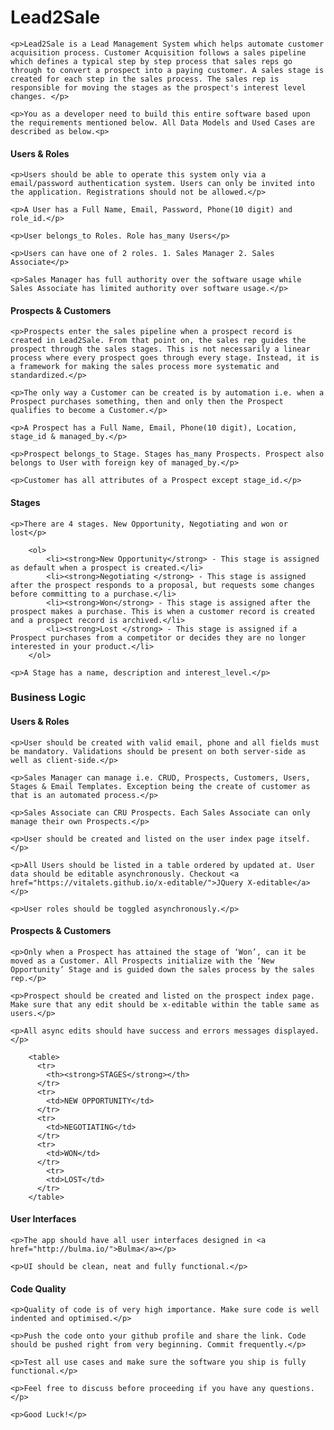 <h1>Lead2Sale</h2>

	<p>Lead2Sale is a Lead Management System which helps automate customer acquisition process. Customer Acquisition follows a sales pipeline which defines a typical step by step process that sales reps go through to convert a prospect into a paying customer. A sales stage is created for each step in the sales process. The sales rep is responsible for moving the stages as the prospect's interest level changes. </p>

	<p>You as a developer need to build this entire software based upon the requirements mentioned below. All Data Models and Used Cases are described as below.<p>

<h4>Users & Roles</h4>

	<p>Users should be able to operate this system only via a email/password authentication system. Users can only be invited into the application. Registrations should not be allowed.</p>

	<p>A User has a Full Name, Email, Password, Phone(10 digit) and role_id.</p>

	<p>User belongs_to Roles. Role has_many Users</p>

	<p>Users can have one of 2 roles. 1. Sales Manager 2. Sales Associate</p>

	<p>Sales Manager has full authority over the software usage while Sales Associate has limited authority over software usage.</p>

<h4>Prospects & Customers</h4>

	<p>Prospects enter the sales pipeline when a prospect record is created in Lead2Sale. From that point on, the sales rep guides the prospect through the sales stages. This is not necessarily a linear process where every prospect goes through every stage. Instead, it is a framework for making the sales process more systematic and standardized.</p>

	<p>The only way a Customer can be created is by automation i.e. when a Prospect purchases something, then and only then the Prospect qualifies to become a Customer.</p>

	<p>A Prospect has a Full Name, Email, Phone(10 digit), Location, stage_id & managed_by.</p>

	<p>Prospect belongs_to Stage. Stages has_many Prospects. Prospect also belongs to User with foreign key of managed_by.</p>

	<p>Customer has all attributes of a Prospect except stage_id.</p>

<h4>Stages</h4>

	<p>There are 4 stages. New Opportunity, Negotiating and won or lost</p>

		<ol>
			<li><strong>New Opportunity</strong> - This stage is assigned as default when a prospect is created.</li>
			<li><strong>Negotiating </strong> - This stage is assigned after the prospect responds to a proposal, but requests some changes before committing to a purchase.</li>
			<li><strong>Won</strong> - This stage is assigned after the prospect makes a purchase. This is when a customer record is created and a prospect record is archived.</li>
			<li><strong>Lost </strong> - This stage is assigned if a Prospect purchases from a competitor or decides they are no longer interested in your product.</li>
		</ol>

	<p>A Stage has a name, description and interest_level.</p>

<h3>Business Logic</h3>

<h4>Users & Roles</h4>

	<p>User should be created with valid email, phone and all fields must be mandatory. Validations should be present on both server-side as well as client-side.</p>

	<p>Sales Manager can manage i.e. CRUD, Prospects, Customers, Users, Stages & Email Templates. Exception being the create of customer as that is an automated process.</p>

	<p>Sales Associate can CRU Prospects. Each Sales Associate can only manage their own Prospects.</p>

	<p>User should be created and listed on the user index page itself.</p>

	<p>All Users should be listed in a table ordered by updated at. User data should be editable asynchronously. Checkout <a href="https://vitalets.github.io/x-editable/">JQuery X-editable</a></p>

	<p>User roles should be toggled asynchronously.</p>

<h4>Prospects & Customers</h4>

	<p>Only when a Prospect has attained the stage of ‘Won’, can it be moved as a Customer. All Prospects initialize with the ‘New Opportunity’ Stage and is guided down the sales process by the sales rep.</p>

	<p>Prospect should be created and listed on the prospect index page. Make sure that any edit should be x-editable within the table same as users.</p>

	<p>All async edits should have success and errors messages displayed.</p>

		<table>
		  <tr>
		    <th><strong>STAGES</strong></th>
		  </tr>
		  <tr>
		    <td>NEW OPPORTUNITY</td>
		  </tr>
		  <tr>
		    <td>NEGOTIATING</td>
		  </tr>
		  <tr>
		    <td>WON</td>
		  </tr>
		    <tr>
		    <td>LOST</td>
		  </tr>
		</table>

<h4>User Interfaces</h4>

	<p>The app should have all user interfaces designed in <a href="http://bulma.io/">Bulma</a></p>

	<p>UI should be clean, neat and fully functional.</p>

<h4>Code Quality</h4>

	<p>Quality of code is of very high importance. Make sure code is well indented and optimised.</p>

	<p>Push the code onto your github profile and share the link. Code should be pushed right from very beginning. Commit frequently.</p>

	<p>Test all use cases and make sure the software you ship is fully functional.</p>

	<p>Feel free to discuss before proceeding if you have any questions.</p>

	<p>Good Luck!</p>
